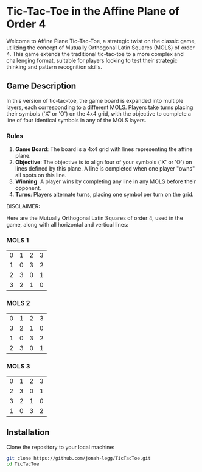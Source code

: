 # Tic-Tac-Toe in the Affine Plane of Order 4

Welcome to Affine Plane Tic-Tac-Toe, a strategic twist on the classic game, utilizing the concept of Mutually Orthogonal Latin Squares (MOLS) of order 4. This game extends the traditional tic-tac-toe to a more complex and challenging format, suitable for players looking to test their strategic thinking and pattern recognition skills.

## Game Description

In this version of tic-tac-toe, the game board is expanded into multiple layers, each corresponding to a different MOLS. Players take turns placing their symbols ('X' or 'O') on the 4x4 grid, with the objective to complete a line of four identical symbols in any of the MOLS layers.

### Rules

1. **Game Board**: The board is a 4x4 grid with lines representing the affine plane.
2. **Objective**: The objective is to align four of your symbols ('X' or 'O') on lines defined by this plane. A line is completed when one player "owns" all spots on this line.
3. **Winning**: A player wins by completing any line in any MOLS before their opponent.
4. **Turns**: Players alternate turns, placing one symbol per turn on the grid.

DISCLAIMER:

Here are the Mutually Orthogonal Latin Squares of order 4, used in the game, along with all horizontal and vertical lines:

### MOLS 1
|   |   |   |   |
|---|---|---|---|
| 0 | 1 | 2 | 3 |
| 1 | 0 | 3 | 2 |
| 2 | 3 | 0 | 1 |
| 3 | 2 | 1 | 0 |

### MOLS 2
|   |   |   |   |
|---|---|---|---|
| 0 | 1 | 2 | 3 |
| 3 | 2 | 1 | 0 |
| 1 | 0 | 3 | 2 |
| 2 | 3 | 0 | 1 |

### MOLS 3
|   |   |   |   |
|---|---|---|---|
| 0 | 1 | 2 | 3 |
| 2 | 3 | 0 | 1 |
| 3 | 2 | 1 | 0 |
| 1 | 0 | 3 | 2 |

## Installation

Clone the repository to your local machine:

```bash
git clone https://github.com/jonah-legg/TicTacToe.git
cd TicTacToe
